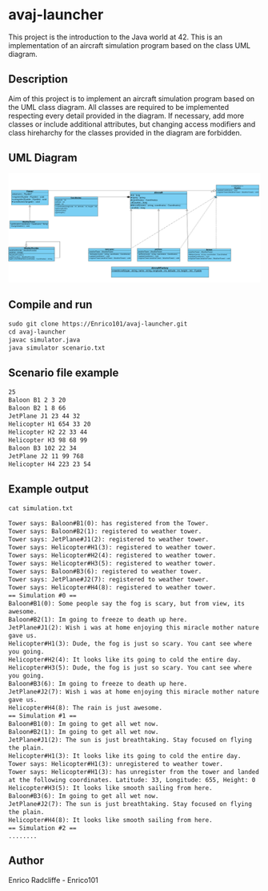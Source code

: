 # avaj-launcher
This project is the introduction to the Java world at 42. This is an implementation of an aircraft simulation program based on the class UML diagram.
## Description
Aim of this project is to implement an aircraft simulation program based on the UML class diagram. All classes are required to be implemented respecting every detail provided in the diagram. If necessary, add more classes or include additional attributes, but changing access modifiers and class hireharchy for the classes provided in the diagram are forbidden.
## UML Diagram
![alt text](https://github.com/Enrico101/avaj-launcher/blob/main/docs/avaj_uml.jpg?raw=true)
## Compile and run
```
sudo git clone https://Enrico101/avaj-launcher.git
cd avaj-launcher
javac simulator.java
java simulator scenario.txt
```
## Scenario file example
```
25
Baloon B1 2 3 20
Baloon B2 1 8 66
JetPlane J1 23 44 32
Helicopter H1 654 33 20
Helicopter H2 22 33 44
Helicopter H3 98 68 99
Baloon B3 102 22 34
JetPlane J2 11 99 768
Helicopter H4 223 23 54
```
## Example output
```
cat simulation.txt
```
```
Tower says: Baloon#B1(0): has registered from the Tower.
Tower says: Baloon#B2(1): registered to weather tower.
Tower says: JetPlane#J1(2): registered to weather tower.
Tower says: Helicopter#H1(3): registered to weather tower.
Tower says: Helicopter#H2(4): registered to weather tower.
Tower says: Helicopter#H3(5): registered to weather tower.
Tower says: Baloon#B3(6): registered to weather tower.
Tower says: JetPlane#J2(7): registered to weather tower.
Tower says: Helicopter#H4(8): registered to weather tower.
== Simulation #0 ==
Baloon#B1(0): Some people say the fog is scary, but from view, its awesome.
Baloon#B2(1): Im going to freeze to death up here.
JetPlane#J1(2): Wish i was at home enjoying this miracle mother nature gave us.
Helicopter#H1(3): Dude, the fog is just so scary. You cant see where you going.
Helicopter#H2(4): It looks like its going to cold the entire day.
Helicopter#H3(5): Dude, the fog is just so scary. You cant see where you going.
Baloon#B3(6): Im going to freeze to death up here.
JetPlane#J2(7): Wish i was at home enjoying this miracle mother nature gave us.
Helicopter#H4(8): The rain is just awesome.
== Simulation #1 ==
Baloon#B1(0): Im going to get all wet now.
Baloon#B2(1): Im going to get all wet now.
JetPlane#J1(2): The sun is just breathtaking. Stay focused on flying the plain.
Helicopter#H1(3): It looks like its going to cold the entire day.
Tower says: Helicopter#H1(3): unregistered to weather tower.
Tower says: Helicopter#H1(3): has unregister from the tower and landed at the following coordinates. Latitude: 33, Longitude: 655, Height: 0
Helicopter#H3(5): It looks like smooth sailing from here.
Baloon#B3(6): Im going to get all wet now.
JetPlane#J2(7): The sun is just breathtaking. Stay focused on flying the plain.
Helicopter#H4(8): It looks like smooth sailing from here.
== Simulation #2 ==
........
```
## Author
Enrico Radcliffe - Enrico101
